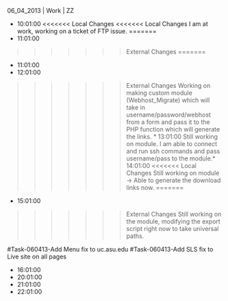 06_04_2013 | Work | ZZ 
* 10:01:00
<<<<<<< Local Changes
<<<<<<< Local Changes
I am at work, working on a ticket of FTP issue.
=======
* 11:01:00
>>>>>>> External Changes
=======
* 11:01:00
* 12:01:00
>>>>>>> External Changes
Working on making custom module (Webhost_Migrate) which will take in username/password/webhost from a form and pass it to the PHP function which will generate the links. * 13:01:00
Still working on module.
I am able to connect and run ssh commands and pass username/pass to the module.* 14:01:00
<<<<<<< Local Changes
Still working on module -> Able to generate the download links now. 
=======
* 15:01:00
>>>>>>> External Changes
Still working on the module, modifying the export script right now to take universal paths. 

#Task-060413-Add Menu fix to uc.asu.edu 
#Task-060413-Add SLS fix to Live site on all pages
* 16:01:00
* 20:01:00
* 21:01:00
* 22:01:00
